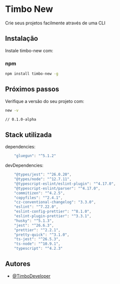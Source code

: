 
# Timbo New

Crie seus projetos facilmente através de uma CLI
## Instalação

Instale timbo-new com:

### npm
```bash
npm install timbo-new -g
```
    
## Próximos passos

Verifique a versão do seu projeto com:
```bash
new -v

// 0.1.0-alpha
```


## Stack utilizada
dependencies:
```javascript
    "gluegun": "^5.1.2"
```

devDependencies:
```javascript
    "@types/jest": "^26.0.20",
    "@types/node": "^12.7.11",
    "@typescript-eslint/eslint-plugin": "^4.17.0",
    "@typescript-eslint/parser": "^4.17.0",
    "commitizen": "^4.2.5",
    "copyfiles": "^2.4.1",
    "cz-conventional-changelog": "3.3.0",
    "eslint": "^7.22.0",
    "eslint-config-prettier": "^8.1.0",
    "eslint-plugin-prettier": "^3.3.1",
    "husky": "^5.1.3",
    "jest": "^26.6.3",
    "prettier": "^2.2.1",
    "pretty-quick": "^3.1.0",
    "ts-jest": "^26.5.3",
    "ts-node": "^10.9.1",
    "typescript": "^4.2.3"
```
## Autores

- [@TimboDeveloper](https://www.github.com/TimboDeveloper)


